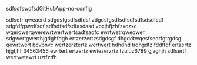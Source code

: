 sdfsdfswdfsdGitHubApp-no-config


sdfsefr
qweaerd
sdgdsfgsdfsdfdsf
zdgdsfgsdfsdfsdfsdfsdsdfsdf
sdgfdfgswdfsdf
sdfsdfsdfsdfasdasd
vbcjhfjzhfzxczxc
wqerqwerqwerewrtwertwertsadfsadfc
ewrtwetrqweqwer
sdgwertgwerthjgdghfdgh
ertzerzertzsdgdsgf
dhgddtwqesfsedrfgtrgdsg
qewrtwert bcvbnvc
wertzerztertz
wertwert
hdhdhd
trdhgdtz
fddffdf
ertzertz
hjgfjhf
34563456
ewrtert
ertzertz
ewtezerzrtz
tzuiuz6789
gjzghjh
sdfsertf
wertwetewrt
uztfztfh
